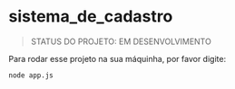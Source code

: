# sistema_de_cadastro

> STATUS DO PROJETO: EM DESENVOLVIMENTO

 Para rodar esse projeto na sua máquinha, por favor digite:

 ```
node app.js
 ```
